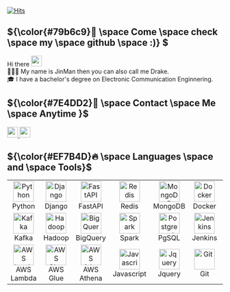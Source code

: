 [![Hits](https://hits.seeyoufarm.com/api/count/incr/badge.svg?url=https%3A%2F%2Fgithub.com%2Fdonghyeok1&count_bg=%23A488EB&title_bg=%235A8AE5&icon=atom.svg&icon_color=%23FFFFFF&title=WELCOME&edge_flat=false)](https://hits.seeyoufarm.com)
<br />
## ${\color{#79b6c9}🦋 \space Come \space check \space my \space github \space :)} $ 
<!-- ### $\textcolor{green}{\text{Hi, Come check my github :)}}$ -->
  Hi there <img src="https://media.giphy.com/media/hvRJCLFzcasrR4ia7z/giphy.gif" width="25px"><br>
  👩🏻‍💻 My name is JinMan then you can also call me Drake.<br>
  🎓 I have a bachelor's degree on Electronic Communication Enginnering.<br>
  

## ${\color{#7E4DD2}💟 \space Contact \space Me \space Anytime }$
  <a href="https://mankoon.tistory.com">
    <img height="25" src="https://img.shields.io/badge/Tistory-000000?style=flat-square&logo=Tistory&logoColor=white&link=[(https://hihwa.tistory.com)]/"/>
  </a>
  <a href="mailto:gaemliker16@naver.com">
    <img height="25" src="https://img.shields.io/badge/Gmail-d14836?style=flat-square&logo=Gmail&logoColor=white&link=mailto:gameliker16@naver.com"/>
  </a> 



## ${\color{#EF7B4D}🔥 \space Languages \space and \space Tools}$

<table>
  <tr>
    <td align="center" width="96">
      <a href="#">
        <img src="https://s3.dualstack.us-east-2.amazonaws.com/pythondotorg-assets/media/community/logos/python-logo-only.png" width="48" height="48" alt="Python" />
      </a>
      <br>Python
    </td>
    <td align="center" width="96">
      <a href="#">
        <img src="https://www.djangoproject.com/m/img/logos/django-logo-positive.svg" width="48" height="48" alt="Django" />
      </a>
      <br>Django
    </td>
    <td align="center"  width="96">
      <a href="#">
        <img src="https://cdn.worldvectorlogo.com/logos/fastapi.svg" width="48" height="48" alt="FastAPI" />
      </a>
      <br>FastAPI
    </td>
    <td align="center" width="96">
      <a href="#">
        <img src="https://symbols.getvecta.com/stencil_261/38_redis.ebcdb3d43b.svg" width="48" height="48" alt="Redis" />
      </a>
      <br>Redis
    </td>
    <td align="center" width="96">
      <a href="#">
        <img src="https://www.vectorlogo.zone/logos/mongodb/mongodb-icon.svg" width="48" height="48" alt="MongoDB" />
      </a>
      <br>MongoDB
    </td>
    <td align="center" width="96">
      <a href="#">
        <img src="https://cdn.worldvectorlogo.com/logos/docker-4.svg" width="48" height="48" alt="Docker" />
      </a>
      <br>Docker
    </td>
    <td align="center" width="96">
      <a href="#" >
        <img src="https://upload.wikimedia.org/wikipedia/commons/3/35/Tux.svg" width="48" height="48" alt="Linux" />
      </a>
      <br>Linux
    </td>
    <td align="center" width="96">
      <a href="#">
        <img src="https://cdn.worldvectorlogo.com/logos/google-cloud-2.svg" width="48" height="48" alt="GCP" />
      </a>
      <br>GCP
    </td>
    <td align="center" width="96">
      <a href="#">
        <img src="https://cdn.worldvectorlogo.com/logos/aws-2.svg" width="48" height="48" alt="AWS" />
      </a>
      <br>AWS
    </td>
  </tr>
  <tr>
    <td align="center" width="96">
      <a href="#">
        <img src="https://cdn.worldvectorlogo.com/logos/kafka.svg" width="48" height="48" alt="Kafka" />
      </a>
      <br>Kafka
    </td>
   <td align="center" width="96">
      <a href="#">
        <img src="https://cdn.worldvectorlogo.com/logos/hadoop.svg" width="48" height="48" alt="Hadoop" />
      </a>
      <br>Hadoop
    </td>
   <td align="center" width="96">
      <a href="#">
        <img src="https://cdn.worldvectorlogo.com/logos/google-bigquery-logo-1.svg" width="48" height="48" alt="BigQuery" />
      </a>
      <br>BigQuery
    </td>
   <td align="center" width="96">
      <a href="#">
        <img src="https://cdn.worldvectorlogo.com/logos/apache-spark-5.svg" width="48" height="48" alt="Spark" />
      </a>
      <br>Spark
    </td>
   <td align="center" width="96">
      <a href="#">
        <img src="https://cdn.worldvectorlogo.com/logos/postgresql.svg" width="48" height="48" alt="Postgresql" />
      </a>
      <br>PgSQL
    </td>
   <td align="center" width="96">
      <a href="#">
        <img src="https://cdn.worldvectorlogo.com/logos/jenkins-1.svg" width="48" height="48" alt="Jenkins" />
      </a>
      <br>Jenkins
    </td>
    </td>
   <td align="center" width="96">
      <a href="#">
        <img src="https://cdn.worldvectorlogo.com/logos/kubernets.svg" width="48" height="48" alt="K8s" />
      </a>
      <br>K8s
    </td>
   <td align="center" width="96">
      <a href="#">
        <img src="https://cdn.worldvectorlogo.com/logos/prometheus.svg" width="48" height="48" alt="Prometheus" />
      </a>
      <br>Prometheus
    </td>
   <td align="center" width="96">
      <a href="#">
        <img src="https://cdn.worldvectorlogo.com/logos/grafana.svg" width="48" height="48" alt="Grafana" />
      </a>
      <br>Grafana
    </td>
  </tr>
    <td align="center" width="96">
      <a href="#">
        <img src="https://symbols.getvecta.com/stencil_9/35_aws-lambda.1dedbf8479.svg" width="48" height="48" alt="AWS Lambda" />
      </a>
      <br>AWS Lambda
    </td>
    <td align="center" width="96">
      <a href="#">
        <img src="https://symbols.getvecta.com/stencil_9/43_aws-glue.ef66031230.svg" width="48" height="48" alt="AWS Glue" />
      </a>
      <br>AWS Glue
    </td>
    <td align="center" width="96">
      <a href="#" >
        <img src="https://symbols.getvecta.com/stencil_5/0_aws-athena.bb0d0ced14.svg" width="48" height="48" alt="AWS Athena" />
      </a>
      <br>AWS Athena
    </td>
    <td align="center" width="96">
      <a href="#">
        <img src="https://upload.wikimedia.org/wikipedia/commons/9/99/Unofficial_JavaScript_logo_2.svg" width="48" height="48" alt="Javascript" />
      </a>
      <br>Javascript
    </td>
    <td align="center"  width="96">
      <a href="#">
        <img src="https://symbols.getvecta.com/stencil_25/45_jquery.18209fdd44.svg" width="48" height="48" alt="Jquery" />
      </a>
      <br>Jquery
    </td>
    <td align="center" width="96">
      <a href="#">
        <img src="https://upload.wikimedia.org/wikipedia/commons/e/e0/Git-logo.svg" width="48" height="48" alt="Git" />
      </a>
      <br>Git
    </td>
    <td align="center" width="96">
      <a href="#">
        <img src="https://cdn.worldvectorlogo.com/logos/slack-new-logo.svg" width="48" height="48" alt="Slack" />
      </a>
      <br>Slack
    </td>
    <td align="center" width="96">
      <a href="#">
        <img src="https://cdn.worldvectorlogo.com/logos/notion-2.svg" width="48" height="48" alt="Notion" />
      </a>
      <br>Notion
    </td>
    <td align="center" width="96">
      <a href="#">
        <img src="https://cdn.worldvectorlogo.com/logos/jira-1.svg" width="48" height="48" alt="Jira" />
      </a>
      <br>Jira
    </td>
  </tr>
</table>


